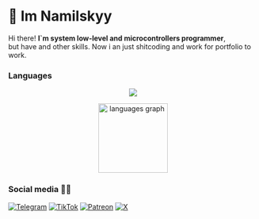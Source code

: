 # :wave: Im Namilskyy
Hi there! **I`m system low-level and microcontrollers programmer**,<br> 
but have and other skills. Now i an just shitcoding and work for portfolio to
work.

### Languages
<p align="center">
  <img src = "https://skillicons.dev/icons?i=c,cpp,py,md,bash,rust">
</p>

<div align="center">
  <img src="https://github-readme-stats.vercel.app/api/top-langs?username=nam4ik&hide=makefile,cmake,html,javascript,css&locale=en&hide_title=true&layout=compact&card_width=320&langs_count=6&theme=onedark&hide_border=true&order=2" height="140" alt="languages graph"  />
</div>

### Social media 😶‍🌫️


[![Telegram](https://img.shields.io/badge/Telegram-@ArcaneDevStudio-blue?style=flat-square&logo=telegram)](https://t.me/ArcaneDevStudio) 
[![TikTok](https://img.shields.io/badge/TikTok-@ArcaneDevStudio-black?style=flat-square&logo=tiktok)](https://www.tiktok.com/@ArcaneDevStudio)
[![Patreon](https://img.shields.io/badge/Patreon-Nam4ik-orange?style=flat-square&logo=patreon)](https://www.patreon.com/Nam4ik) 
[![X](https://img.shields.io/badge/X-ArcaneDevStud10-lightblue?style=flat-square&logo=x)](https://twitter.com/ArcaneDevStud10) 





 
